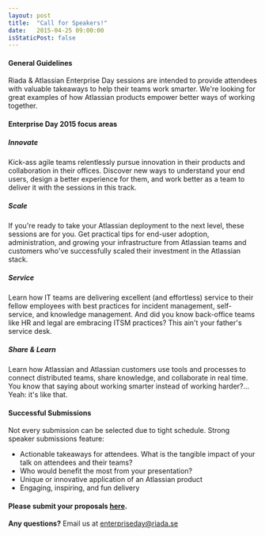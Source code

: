```yaml
---
layout: post
title:  "Call for Speakers!"
date:   2015-04-25 09:00:00
isStaticPost: false
---
```

#### General Guidelines

Riada & Atlassian Enterprise Day sessions are intended to provide attendees with valuable takeaways to help their teams work smarter. We're looking for great examples of how Atlassian products empower better ways of working together.<br/>

#### Enterprise Day 2015 focus areas

##### Innovate

Kick-ass agile teams relentlessly pursue innovation in their products and collaboration in their offices. Discover new ways to understand your end users, design a better experience for them, and work better as a team to deliver it with the sessions in this track.

##### Scale

If you're ready to take your Atlassian deployment to the next level, these sessions are for you. Get practical tips for end-user adoption, administration, and growing your infrastructure from Atlassian teams and customers who've successfully scaled their investment in the Atlassian stack.

##### Service

Learn how IT teams are delivering excellent (and effortless) service to their fellow employees with best practices for incident management, self-service, and knowledge management. And did you know back-office teams like HR and legal are embracing ITSM practices? This ain't your father's service desk.

##### Share & Learn

Learn how Atlassian and Atlassian customers use tools and processes to connect distributed teams, share knowledge, and collaborate in real time. You know that saying about working smarter instead of working harder?... Yeah: it's like that.


#### Successful Submissions

Not every submission can be selected due to tight schedule. Strong speaker submissions feature:

* Actionable takeaways for attendees. What is the tangible impact of your talk on attendees and their teams?
* Who would benefit the most from your presentation?
* Unique or innovative application of an Atlassian product
* Engaging, inspiring, and fun delivery

#### Please submit your proposals [here](http://goo.gl/forms/rMTqzsFikD).

__Any questions?__
Email us at [enterpriseday@riada.se](mailto:enterpriseday@riada.se)